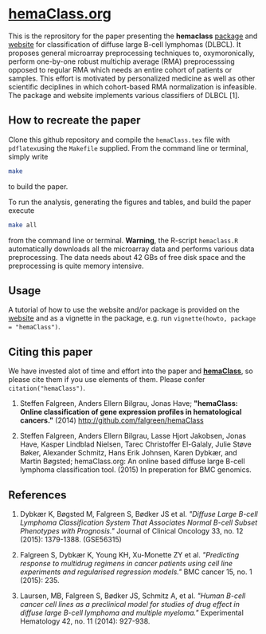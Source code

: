 # [hemaClass.org](http://hemaclass.org)
This is the reprository for the paper presenting the **hemaclass** [package](https://github.com/oncoclass/hemaclass) and [website](http://hemaclass.org)  for classification of diffuse large B-cell lymphomas (DLBCL).
It proposes general microarray preprocessing techniques to, oxymoronically, perform one-by-one robust multichip average (RMA) preprocesssing opposed to regular RMA which needs an entire cohort of patients or samples.
This effort is motivated by personalized medicine as well as other scientific deciplines in which cohort-based RMA normalization is infeasible.
The package and website implements various classifiers of DLBCL [1].


## How to recreate the paper
Clone this github repository and compile the `hemaClass.tex` file with `pdflatex`using the `Makefile` supplied. From the command line or terminal, simply write 
```sh
make
```
to build the paper.

To run the analysis, generating the figures and tables, and build the paper execute
```sh
make all
```
from the command line or terminal. **Warning**, the R-script `hemaclass.R` automatically downloads all the microarray data and performs various data preprocessing. The data needs about 42 GBs of free disk space and the preprocessing is quite memory intensive.


## Usage
A tutorial of how to use the website and/or package is provided on the [website](http://hemaclass.org) and as a vignette in the package, e.g. run `vignette(howto, package = "hemaClass")`.


## Citing this paper
We have invested alot of time and effort into the paper and [**hemaClass**](https://github.com/oncoclass/hemaclass), so please cite them if you use elements of them. Please confer `citation("hemaClass")`.

1. Steffen Falgreen, Anders Ellern Bilgrau, Jonas Have; **"hemaClass: Online classification of gene expression profiles in hematological cancers."** (2014) http://github.com/falgreen/hemaClass

2. Steffen Falgreen, Anders Ellern Bilgrau, Lasse Hjort Jakobsen, Jonas Have, Kasper Lindblad Nielsen, Tarec Christoffer El-Galaly, Julie Støve Bøker, Alexander Schmitz, Hans Erik Johnsen, Karen Dybkær, and Martin Bøgsted; hemaClass.org: An online based diffuse large B-cell lymphoma classification tool. (2015) In preperation for BMC genomics.


## References

1. Dybkær K, Bøgsted M, Falgreen S, Bødker JS et al. *"Diffuse Large B-cell Lymphoma Classification System That Associates  Normal B-cell Subset Phenotypes with Prognosis."* Journal of Clinical Oncology 33, no. 12 (2015): 1379-1388. (GSE56315)
       
2. Falgreen S, Dybkær K, Young KH, Xu-Monette ZY et al. *"Predicting response to multidrug regimens in cancer patients using cell line experiments and regularised regression models."* BMC cancer 15, no. 1 (2015): 235.

3. Laursen, MB, Falgreen S, Bødker JS, Schmitz A, et al. *"Human B-cell cancer cell lines as a preclinical model for studies of drug effect in diffuse large B-cell lymphoma and multiple myeloma."* Experimental Hematology 42, no. 11 (2014): 927-938.
